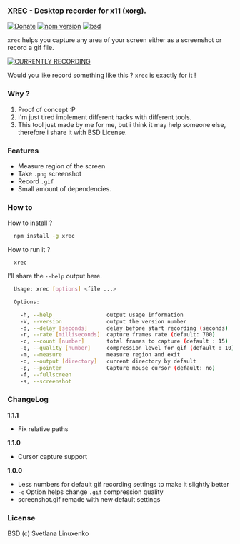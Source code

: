### XREC - Desktop recorder for x11 (xorg).

[![Donate](https://img.shields.io/badge/donate-3$-green.svg)](https://www.linuxenko.pro/donate.html#?amount=3) [![npm version](https://img.shields.io/npm/v/xrec.svg)](https://www.npmjs.com/package/xrec) [![bsd](https://img.shields.io/npm/l/xrec.svg)](https://github.com/linuxenko/x11-recorder)

`xrec` helps you capture any area of your screen either as a screenshot or record a gif file.

[![CURRENTLY RECORDING](https://raw.githubusercontent.com/linuxenko/x11-recorder/master/screenshot.gif)](https://github.com/linuxenko/x11-recorder)

Would you like record something like this ? `xrec` is exactly for it !

### Why ?

1. Proof of concept :P
2. I'm just tired implement different hacks with different tools.
3. This tool just made by me for me, but i think it may help someone else, therefore i share it with BSD License.

### Features
  * Measure region of the screen
  * Take `.png` screenshot
  * Record `.gif`
  * Small amount of dependencies.

### How to

How to install ?

```sh
  npm install -g xrec
```

How to run it ?

```
  xrec
```

I'll share the `--help` output here.

```sh
  Usage: xrec [options] <file ...>

  Options:

    -h, --help                 output usage information
    -V, --version              output the version number
    -d, --delay [seconds]      delay before start recording (seconds)
    -r, --rate [milliseconds]  capture frames rate (default: 700)
    -c, --count [number]       total frames to capture (default : 15)
    -q, --quality [number]     compression level for gif (default : 10)
    -m, --measure              measure region and exit
    -o, --output [directory]   current directory by default
    -p, --pointer              Capture mouse cursor (default: no)
    -f, --fullscreen
    -s, --screenshot
```

### ChangeLog

**1.1.1**

  * Fix relative paths

**1.1.0**

  * Cursor capture support

**1.0.0**

  * Less numbers for default gif recording settings to make it slightly better
  * `-q` Option helps change `.gif` compression quality
  * screenshot.gif remade with new default settings

### License

BSD (c) Svetlana Linuxenko
